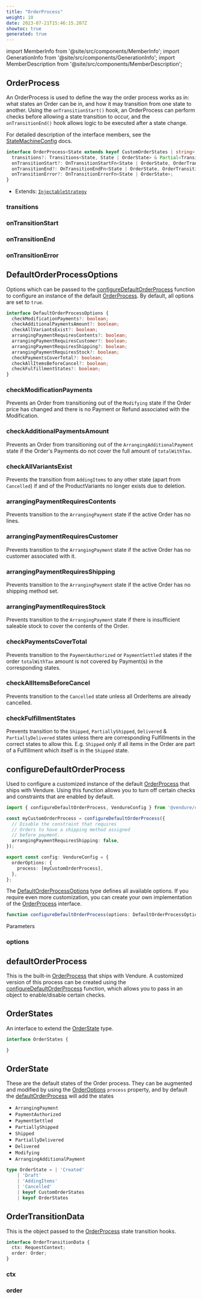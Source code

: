 ```yaml
---
title: "OrderProcess"
weight: 10
date: 2023-07-21T15:46:15.207Z
showtoc: true
generated: true
---
```

<!-- This file was generated from the Vendure source. Do not modify. Instead, re-run the "docs:build" script -->
import MemberInfo from '@site/src/components/MemberInfo';
import GenerationInfo from '@site/src/components/GenerationInfo';
import MemberDescription from '@site/src/components/MemberDescription';


## OrderProcess

<GenerationInfo sourceFile="packages/core/src/config/order/order-process.ts" sourceLine="28" packageName="@vendure/core" />

An OrderProcess is used to define the way the order process works as in: what states an Order can be
in, and how it may transition from one state to another. Using the `onTransitionStart()` hook, an
OrderProcess can perform checks before allowing a state transition to occur, and the `onTransitionEnd()`
hook allows logic to be executed after a state change.

For detailed description of the interface members, see the <a href='/reference/typescript-api/state-machine/state-machine-config#statemachineconfig'>StateMachineConfig</a> docs.

```ts title="Signature"
interface OrderProcess<State extends keyof CustomOrderStates | string> extends InjectableStrategy {
  transitions?: Transitions<State, State | OrderState> & Partial<Transitions<OrderState | State>>;
  onTransitionStart?: OnTransitionStartFn<State | OrderState, OrderTransitionData>;
  onTransitionEnd?: OnTransitionEndFn<State | OrderState, OrderTransitionData>;
  onTransitionError?: OnTransitionErrorFn<State | OrderState>;
}
```
* Extends: <code><a href='/reference/typescript-api/common/injectable-strategy#injectablestrategy'>InjectableStrategy</a></code>



<div className="members-wrapper">

### transitions

<MemberInfo kind="property" type="<a href='/reference/typescript-api/state-machine/transitions#transitions'>Transitions</a>&#60;State, State | <a href='/reference/typescript-api/orders/order-process#orderstate'>OrderState</a>&#62; &#38; Partial&#60;<a href='/reference/typescript-api/state-machine/transitions#transitions'>Transitions</a>&#60;<a href='/reference/typescript-api/orders/order-process#orderstate'>OrderState</a> | State&#62;&#62;"   />


### onTransitionStart

<MemberInfo kind="property" type="<a href='/reference/typescript-api/state-machine/state-machine-config#ontransitionstartfn'>OnTransitionStartFn</a>&#60;State | <a href='/reference/typescript-api/orders/order-process#orderstate'>OrderState</a>, <a href='/reference/typescript-api/orders/order-process#ordertransitiondata'>OrderTransitionData</a>&#62;"   />


### onTransitionEnd

<MemberInfo kind="property" type="<a href='/reference/typescript-api/state-machine/state-machine-config#ontransitionendfn'>OnTransitionEndFn</a>&#60;State | <a href='/reference/typescript-api/orders/order-process#orderstate'>OrderState</a>, <a href='/reference/typescript-api/orders/order-process#ordertransitiondata'>OrderTransitionData</a>&#62;"   />


### onTransitionError

<MemberInfo kind="property" type="<a href='/reference/typescript-api/state-machine/state-machine-config#ontransitionerrorfn'>OnTransitionErrorFn</a>&#60;State | <a href='/reference/typescript-api/orders/order-process#orderstate'>OrderState</a>&#62;"   />




</div>


## DefaultOrderProcessOptions

<GenerationInfo sourceFile="packages/core/src/config/order/default-order-process.ts" sourceLine="50" packageName="@vendure/core" since="2.0.0" />

Options which can be passed to the <a href='/reference/typescript-api/orders/order-process#configuredefaultorderprocess'>configureDefaultOrderProcess</a> function
to configure an instance of the default <a href='/reference/typescript-api/orders/order-process#orderprocess'>OrderProcess</a>. By default, all
options are set to `true`.

```ts title="Signature"
interface DefaultOrderProcessOptions {
  checkModificationPayments?: boolean;
  checkAdditionalPaymentsAmount?: boolean;
  checkAllVariantsExist?: boolean;
  arrangingPaymentRequiresContents?: boolean;
  arrangingPaymentRequiresCustomer?: boolean;
  arrangingPaymentRequiresShipping?: boolean;
  arrangingPaymentRequiresStock?: boolean;
  checkPaymentsCoverTotal?: boolean;
  checkAllItemsBeforeCancel?: boolean;
  checkFulfillmentStates?: boolean;
}
```

<div className="members-wrapper">

### checkModificationPayments

<MemberInfo kind="property" type="boolean" default="true"   />

Prevents an Order from transitioning out of the `Modifying` state if
the Order price has changed and there is no Payment or Refund associated
with the Modification.
### checkAdditionalPaymentsAmount

<MemberInfo kind="property" type="boolean" default="true"   />

Prevents an Order from transitioning out of the `ArrangingAdditionalPayment` state if
the Order's Payments do not cover the full amount of `totalWithTax`.
### checkAllVariantsExist

<MemberInfo kind="property" type="boolean" default="true"   />

Prevents the transition from `AddingItems` to any other state (apart from `Cancelled`) if
and of the ProductVariants no longer exists due to deletion.
### arrangingPaymentRequiresContents

<MemberInfo kind="property" type="boolean" default="true"   />

Prevents transition to the `ArrangingPayment` state if the active Order has no lines.
### arrangingPaymentRequiresCustomer

<MemberInfo kind="property" type="boolean" default="true"   />

Prevents transition to the `ArrangingPayment` state if the active Order has no customer
associated with it.
### arrangingPaymentRequiresShipping

<MemberInfo kind="property" type="boolean" default="true"   />

Prevents transition to the `ArrangingPayment` state if the active Order has no shipping
method set.
### arrangingPaymentRequiresStock

<MemberInfo kind="property" type="boolean" default="true"   />

Prevents transition to the `ArrangingPayment` state if there is insufficient saleable
stock to cover the contents of the Order.
### checkPaymentsCoverTotal

<MemberInfo kind="property" type="boolean" default="true"   />

Prevents transition to the `PaymentAuthorized` or `PaymentSettled` states if the order
`totalWithTax` amount is not covered by Payment(s) in the corresponding states.
### checkAllItemsBeforeCancel

<MemberInfo kind="property" type="boolean" default="true"   />

Prevents transition to the `Cancelled` state unless all OrderItems are already
cancelled.
### checkFulfillmentStates

<MemberInfo kind="property" type="boolean" default="true"   />

Prevents transition to the `Shipped`, `PartiallyShipped`, `Delivered` & `PartiallyDelivered` states unless
there are corresponding Fulfillments in the correct states to allow this. E.g. `Shipped` only if all items in
the Order are part of a Fulfillment which itself is in the `Shipped` state.


</div>


## configureDefaultOrderProcess

<GenerationInfo sourceFile="packages/core/src/config/order/default-order-process.ts" sourceLine="163" packageName="@vendure/core" since="2.0.0" />

Used to configure a customized instance of the default <a href='/reference/typescript-api/orders/order-process#orderprocess'>OrderProcess</a> that ships with Vendure.
Using this function allows you to turn off certain checks and constraints that are enabled by default.

```ts
import { configureDefaultOrderProcess, VendureConfig } from '@vendure/core';

const myCustomOrderProcess = configureDefaultOrderProcess({
  // Disable the constraint that requires
  // Orders to have a shipping method assigned
  // before payment.
  arrangingPaymentRequiresShipping: false,
});

export const config: VendureConfig = {
  orderOptions: {
    process: [myCustomOrderProcess],
  },
};
```
The <a href='/reference/typescript-api/orders/order-process#defaultorderprocessoptions'>DefaultOrderProcessOptions</a> type defines all available options. If you require even
more customization, you can create your own implementation of the <a href='/reference/typescript-api/orders/order-process#orderprocess'>OrderProcess</a> interface.

```ts title="Signature"
function configureDefaultOrderProcess(options: DefaultOrderProcessOptions): void
```
Parameters

### options

<MemberInfo kind="parameter" type="<a href='/reference/typescript-api/orders/order-process#defaultorderprocessoptions'>DefaultOrderProcessOptions</a>" />



## defaultOrderProcess

<GenerationInfo sourceFile="packages/core/src/config/order/default-order-process.ts" sourceLine="474" packageName="@vendure/core" since="2.0.0" />

This is the built-in <a href='/reference/typescript-api/orders/order-process#orderprocess'>OrderProcess</a> that ships with Vendure. A customized version of this process
can be created using the <a href='/reference/typescript-api/orders/order-process#configuredefaultorderprocess'>configureDefaultOrderProcess</a> function, which allows you to pass in an object
to enable/disable certain checks.



## OrderStates

<GenerationInfo sourceFile="packages/core/src/service/helpers/order-state-machine/order-state.ts" sourceLine="21" packageName="@vendure/core" since="2.0.0" />

An interface to extend the <a href='/reference/typescript-api/orders/order-process#orderstate'>OrderState</a> type.

```ts title="Signature"
interface OrderStates {

}
```


## OrderState

<GenerationInfo sourceFile="packages/core/src/service/helpers/order-state-machine/order-state.ts" sourceLine="42" packageName="@vendure/core" />

These are the default states of the Order process. They can be augmented and
modified by using the <a href='/reference/typescript-api/orders/order-options#orderoptions'>OrderOptions</a> `process` property, and by default
the <a href='/reference/typescript-api/orders/order-process#defaultorderprocess'>defaultOrderProcess</a> will add the states

- `ArrangingPayment`
- `PaymentAuthorized`
- `PaymentSettled`
- `PartiallyShipped`
- `Shipped`
- `PartiallyDelivered`
- `Delivered`
- `Modifying`
- `ArrangingAdditionalPayment`

```ts title="Signature"
type OrderState = | 'Created'
    | 'Draft'
    | 'AddingItems'
    | 'Cancelled'
    | keyof CustomOrderStates
    | keyof OrderStates
```


## OrderTransitionData

<GenerationInfo sourceFile="packages/core/src/service/helpers/order-state-machine/order-state.ts" sourceLine="57" packageName="@vendure/core" />

This is the object passed to the <a href='/reference/typescript-api/orders/order-process#orderprocess'>OrderProcess</a> state transition hooks.

```ts title="Signature"
interface OrderTransitionData {
  ctx: RequestContext;
  order: Order;
}
```

<div className="members-wrapper">

### ctx

<MemberInfo kind="property" type="<a href='/reference/typescript-api/request/request-context#requestcontext'>RequestContext</a>"   />


### order

<MemberInfo kind="property" type="<a href='/reference/typescript-api/entities/order#order'>Order</a>"   />




</div>
